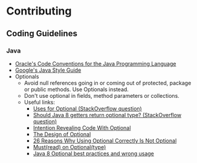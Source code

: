# Contributing

## Coding Guidelines

### Java

  - [Oracle's Code Conventions for the Java Programming Language][1]
  - [Google's Java Style Guide][2]
  - Optionals
    - Avoid null references going in or coming out of protected, package or public methods. Use
      Optionals instead.
    - Don't use optional in fields, method parameters or collections.
    - Useful links:
      - [Uses for Optional (StackOverflow question)][3]
      - [Should Java 8 getters return optional type? (StackOverflow question)][4]
      - [Intention Revealing Code With Optional][5]
      - [The Design of Optional][6]
      - [26 Reasons Why Using Optional Correctly Is Not Optional][7]
      - [Must(read) on Optional(type)][8]
      - [Java 8 Optional best practices and wrong usage][9]

[1]: https://www.oracle.com/technetwork/java/codeconvtoc-136057.html
[2]: https://google.github.io/styleguide/javaguide.html
[3]: https://stackoverflow.com/questions/23454952/uses-for-optional
[4]: https://stackoverflow.com/questions/26327957/should-java-8-getters-return-optional-type
[5]: https://blog.codefx.org/techniques/intention-revealing-code-java-8-optional/
[6]: https://blog.codefx.org/java/dev/design-optional/
[7]: https://dzone.com/articles/using-optional-correctly-is-not-optional
[8]: https://medium.com/12-developer-labors/must-read-on-optional-type-b171e1b397bb
[9]: http://dolszewski.com/java/java-8-optional-use-cases/